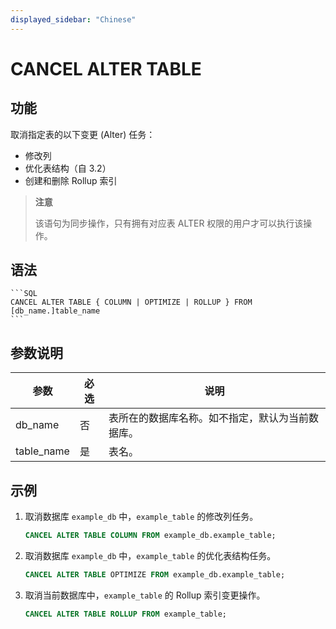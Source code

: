 ```yaml
---
displayed_sidebar: "Chinese"
---
```


# CANCEL ALTER TABLE

## 功能

取消指定表的以下变更 (Alter) 任务：

- 修改列
- 优化表结构（自 3.2）
- 创建和删除 Rollup 索引

> **注意**
>
> 该语句为同步操作，只有拥有对应表 ALTER 权限的用户才可以执行该操作。

## 语法

    ```SQL
    CANCEL ALTER TABLE { COLUMN | OPTIMIZE | ROLLUP } FROM [db_name.]table_name
    ```

## 参数说明

| **参数**   | **必选** | **说明**                                         |
| ---------- | -------- | ------------------------------------------------ |
| db_name    | 否       | 表所在的数据库名称。如不指定，默认为当前数据库。 |
| table_name | 是       | 表名。                                           |

## 示例

1. 取消数据库 `example_db` 中，`example_table` 的修改列任务。

   ```SQL
   CANCEL ALTER TABLE COLUMN FROM example_db.example_table;
   ```

2. 取消数据库 `example_db` 中，`example_table` 的优化表结构任务。

   ```SQL
   CANCEL ALTER TABLE OPTIMIZE FROM example_db.example_table;
   ```

3. 取消当前数据库中，`example_table` 的 Rollup 索引变更操作。

    ```SQL
    CANCEL ALTER TABLE ROLLUP FROM example_table;
    ```
